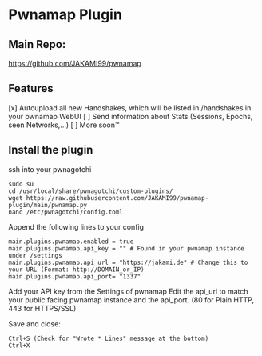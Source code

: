 # Pwnamap Plugin

## Main Repo:
https://github.com/JAKAMI99/pwnamap

## Features
[x] Autoupload all new Handshakes, which will be listed in /handshakes in your pwnamap WebUI
[ ] Send information about Stats (Sessions, Epochs, seen Networks,...)
[ ] More soon™


## Install the plugin

ssh into your pwnagotchi

```
sudo su
cd /usr/local/share/pwnagotchi/custom-plugins/
wget https://raw.githubusercontent.com/JAKAMI99/pwnamap-plugin/main/pwnamap.py
nano /etc/pwnagotchi/config.toml
```
Append the following lines to your config
```
main.plugins.pwnamap.enabled = true
main.plugins.pwnamap.api_key = "" # Found in your pwnamap instance under /settings
main.plugins.pwnamap.api_url = "https://jakami.de" # Change this to your URL (Format: http://DOMAIN_or_IP)
main.plugins.pwnamap.api_port= "1337"   
```
Add your API key from the Settings of pwnamap
Edit the api_url to match your public facing pwnamap instance and the api_port. (80 for Plain HTTP, 443 for HTTPS/SSL)

Save and close:
```
Ctrl+S (Check for "Wrote * Lines" message at the bottom)
Ctrl+X
```